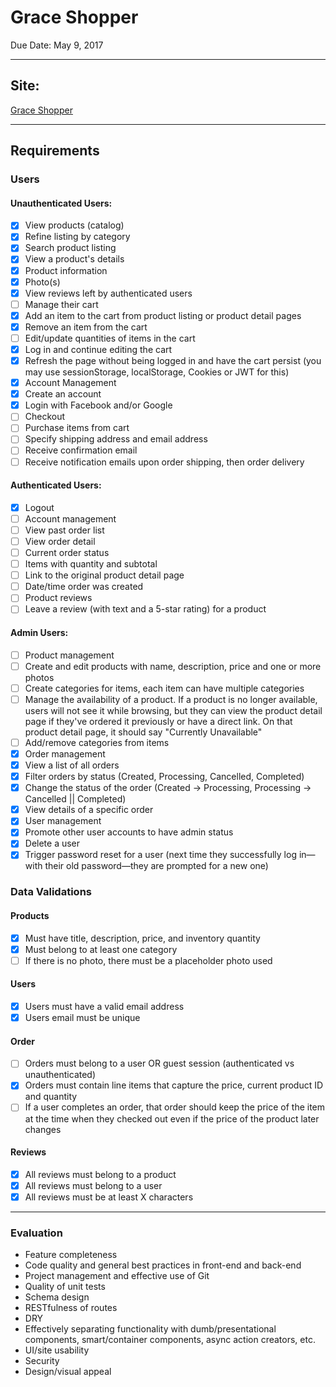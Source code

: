 # Grace Shopper

Due Date: May 9, 2017

----

## Site:
[Grace Shopper](http://grace-shopper.herokuapp.com)

----

## Requirements

### Users

#### Unauthenticated Users:

* [x] View products (catalog)
 * [x] Refine listing by category
 * [x] Search product listing
 * [x] View a product's details
 * [x] Product information
 * [x] Photo(s)
 * [x] View reviews left by authenticated users
* [ ] Manage their cart
 * [x] Add an item to the cart from product listing or product detail pages
 * [x] Remove an item from the cart
 * [ ] Edit/update quantities of items in the cart
 * [x] Log in and continue editing the cart
 * [x] Refresh the page without being logged in and have the cart persist (you may use sessionStorage, localStorage, Cookies or JWT for this)
* [x] Account Management
 * [x] Create an account
 * [x] Login with Facebook and/or Google
* [ ] Checkout
 * [ ] Purchase items from cart
 * [ ] Specify shipping address and email address
 * [ ] Receive confirmation email
 * [ ] Receive notification emails upon order shipping, then order delivery

#### Authenticated Users:
* [x] Logout
* [ ] Account management
 * [ ] View past order list
 * [ ] View order detail
 * [ ] Current order status
 * [ ] Items with quantity and subtotal
 * [ ] Link to the original product detail page
 * [ ] Date/time order was created
* [ ] Product reviews
 * [ ] Leave a review (with text and a 5-star rating) for a product

#### Admin Users:
* [ ] Product management
 * [ ] Create and edit products with name, description, price and one or more photos
 * [ ] Create categories for items, each item can have multiple categories
 * [ ] Manage the availability of a product. If a product is no longer available, users will not see it while browsing, but they can view the product detail page if they've ordered it previously or have a direct link. On that product detail page, it should say "Currently Unavailable"
 * [ ] Add/remove categories from items
* [x] Order management
 * [x] View a list of all orders
 * [x] Filter orders by status (Created, Processing, Cancelled, Completed)
 * [x] Change the status of the order (Created -> Processing, Processing -> Cancelled || Completed)
 * [x] View details of a specific order
* [x] User management
 * [x] Promote other user accounts to have admin status
 * [x] Delete a user
 * [x] Trigger password reset for a user (next time they successfully log in—with their old password—they are prompted for a new one)

### Data Validations

#### Products

* [x] Must have title, description, price, and inventory quantity
* [x] Must belong to at least one category
* [ ] If there is no photo, there must be a placeholder photo used

#### Users

* [x] Users must have a valid email address
* [x] Users email must be unique

#### Order

* [ ] Orders must belong to a user OR guest session (authenticated vs unauthenticated)
* [x] Orders must contain line items that capture the price, current product ID and quantity
* [ ] If a user completes an order, that order should keep the price of the item at the time when they checked out even if the price of the product later changes

#### Reviews

* [x] All reviews must belong to a product
* [x] All reviews must belong to a user
* [x] All reviews must be at least X characters

----

### Evaluation

* Feature completeness
* Code quality and general best practices in front-end and back-end
* Project management and effective use of Git
* Quality of unit tests
* Schema design
* RESTfulness of routes
* DRY
* Effectively separating functionality with dumb/presentational components, smart/container components, async action creators, etc.
* UI/site usability
* Security
* Design/visual appeal
